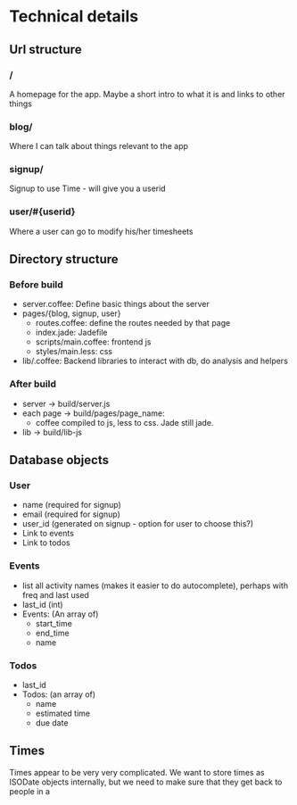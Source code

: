 # Technical details

## Url structure

### /
A homepage for the app. Maybe a short intro to what it is and links to other things

### blog/
Where I can talk about things relevant to the app

### signup/
Signup to use Time - will give you a userid

### user/#{userid}
Where a user can go to modify his/her timesheets


## Directory structure
### Before build
* server.coffee: Define basic things about the server
* pages/{blog, signup, user}
    * routes.coffee: define the routes needed by that page
    * index.jade: Jadefile
    * scripts/main.coffee: frontend js
    * styles/main.less: css
* lib/.coffee: Backend libraries to interact with db, do analysis and helpers

### After build
* server -> build/server.js
* each page -> build/pages/page_name:
    * coffee compiled to js, less to css. Jade still jade.
* lib -> build/lib-js

## Database objects

### User
* name (required for signup)
* email (required for signup)
* user_id (generated on signup - option for user to choose this?)
* Link to events
* Link to todos

### Events
* list all activity names (makes it easier to do autocomplete), perhaps with freq and last used
* last_id (int)
* Events: (An array of)
    * start_time
    * end_time
    * name

### Todos
* last_id
* Todos: (an array of)
  * name
  * estimated time
  * due date

## Times

Times appear to be very very complicated. We want to store times as ISODate objects internally, but we need to make sure that they get back to people in a 
